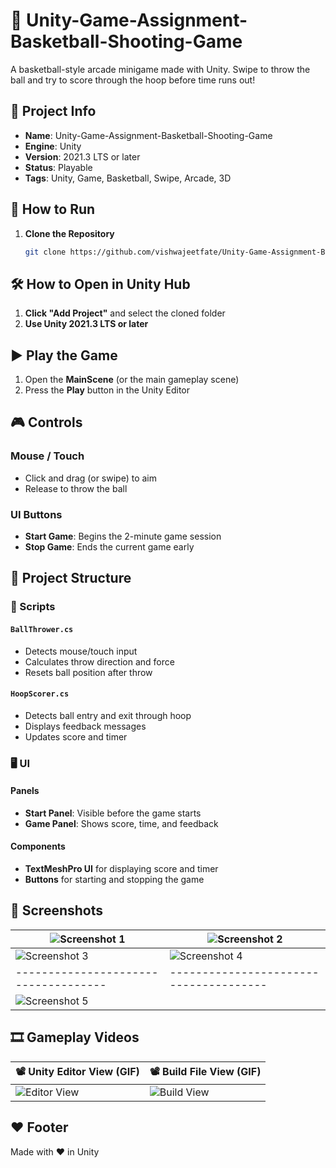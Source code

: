 # 🏀 Unity-Game-Assignment-Basketball-Shooting-Game

A basketball-style arcade minigame made with Unity. Swipe to throw the ball and try to score through the hoop before time runs out!


## 📌 Project Info

- **Name**: Unity-Game-Assignment-Basketball-Shooting-Game  
- **Engine**: Unity  
- **Version**: 2021.3 LTS or later  
- **Status**: Playable  
- **Tags**: Unity, Game, Basketball, Swipe, Arcade, 3D



## 🚀 How to Run

1. **Clone the Repository**  
   ```bash
   git clone https://github.com/vishwajeetfate/Unity-Game-Assignment-Basketball-Shooting-Game.git


## 🛠 How to Open in Unity Hub

1. **Click "Add Project"** and select the cloned folder  
2. **Use Unity 2021.3 LTS or later**



## ▶️ Play the Game

1. Open the **MainScene** (or the main gameplay scene)  
2. Press the **Play** button in the Unity Editor



## 🎮 Controls

### Mouse / Touch
- Click and drag (or swipe) to aim  
- Release to throw the ball

### UI Buttons
- **Start Game**: Begins the 2-minute game session  
- **Stop Game**: Ends the current game early


## 📁 Project Structure

### 🔧 Scripts

#### `BallThrower.cs`
- Detects mouse/touch input  
- Calculates throw direction and force  
- Resets ball position after throw

#### `HoopScorer.cs`
- Detects ball entry and exit through hoop  
- Displays feedback messages  
- Updates score and timer



### 🖥 UI

#### Panels
- **Start Panel**: Visible before the game starts  
- **Game Panel**: Shows score, time, and feedback

#### Components
- **TextMeshPro UI** for displaying score and timer  
- **Buttons** for starting and stopping the game



## 📸 Screenshots

| ![Screenshot 1](ScreenShots/1.png) | ![Screenshot 2](ScreenShots/2.png)   |
|------------------------------------|--------------------------------------|  
| ![Screenshot 3](ScreenShots/3.png) | ![Screenshot 4](ScreenShots/4.png)   |
|------------------------------------|--------------------------------------|  
| ![Screenshot 5](ScreenShots/5.png) |                                   



## 🎞 Gameplay Videos

| 📽 **Unity Editor View (GIF)** | 📽 **Build File View (GIF)** |
|------------------------------------|--------------------------------------|  
| ![Editor View](ScreenShots/Unity%20editor%20Screen%20Recording.gif) | ![Build View](ScreenShots/Bulid%20ScreenRecording.gif) |



## ❤️ Footer

Made with ❤️ in Unity


